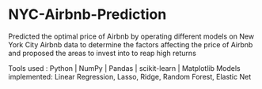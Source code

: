 # NYC-Airbnb-Prediction
Predicted the optimal price of Airbnb by operating different models on New York City Airbnb data to determine the  factors affecting the price of Airbnb and proposed the areas to invest into to reap high returns 

Tools used : Python | NumPy | Pandas | scikit-learn | Matplotlib
Models implemented: Linear Regression, Lasso, Ridge, Random Forest, Elastic Net
